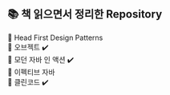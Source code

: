 📚 책 읽으면서 정리한 Repository
---
📗 Head First Design Patterns   
📕 오브젝트 ✔️   
📙 모던 자바 인 액션 ✔️  
📘 이펙티브 자바  
📗 클린코드 ✔️  

